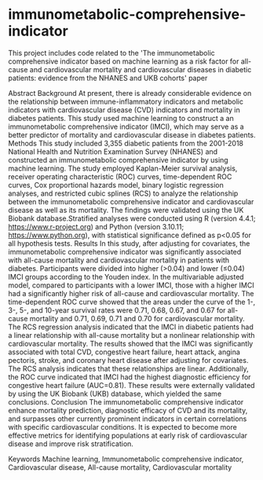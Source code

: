 # immunometabolic-comprehensive-indicator
This project includes code related to the 'The immunometabolic comprehensive indicator based on machine learning as a risk factor for all-cause and cardiovascular mortality and cardiovascular diseases in diabetic patients: evidence from the NHANES and UKB cohorts' paper

Abstract
Background At present, there is already considerable evidence on the relationship between immune-inflammatory indicators and metabolic indicators with cardiovascular disease (CVD) indicators and mortality in diabetes patients. This study used machine learning to construct a an immunometabolic comprehensive indicator (IMCI), which may serve as a better predictor of mortality and cardiovascular disease in diabetes patients.
Methods This study included 3,355 diabetic patients from the 2001-2018 National Health and Nutrition Examination Survey (NHANES) and constructed an immunometabolic comprehensive indicator by using machine learning. The study employed Kaplan-Meier survival analysis, receiver operating characteristic (ROC) curves, time-dependent ROC curves, Cox proportional hazards model, binary logistic regression analyses, and restricted cubic splines (RCS) to analyze the relationship between the immunometabolic comprehensive indicator and cardiovascular disease as well as its mortality. The findings were validated using the UK Biobank database.Stratified analyses were conducted using R (version 4.4.1; https://www.r-project.org) and Python (version 3.10.11; https://www.python.org), with statistical significance defined as p<0.05 for all hypothesis tests.
Results In this study, after adjusting for covariates, the immunometabolic comprehensive indicator was significantly associated with all-cause mortality and cardiovascular mortality in patients with diabetes. Participants were divided into higher (>0.04) and lower (≤0.04) IMCI groups according to the Youden index. In the multivariable adjusted model, compared to participants with a lower IMCI, those with a higher IMCI had a significantly higher risk of all-cause and cardiovascular mortality. The time-dependent ROC curve showed that the areas under the curve of the 1-, 3-, 5-, and 10-year survival rates were 0.71, 0.68, 0.67, and 0.67 for all-cause mortality and 0.71, 0.69, 0.71 and 0.70 for cardiovascular mortality. The RCS regression analysis indicated that the IMCI in diabetic patients had a linear relationship with all-cause mortality but a nonlinear relationship with cardiovascular mortality. The results showed that the IMCI was significantly associated with total CVD, congestive heart failure, heart attack, angina pectoris, stroke, and coronary heart disease after adjusting for covariates. The RCS analysis indicates that these relationships are linear. Additionally, the ROC curve indicated that IMCI had the highest diagnostic efficiency for congestive heart failure (AUC=0.81). These results were externally validated by using the UK Biobank (UKB) database, which yielded the same conclusions.
Conclusion The immunometabolic comprehensive indicator enhance mortality prediction, diagnostic efficacy of CVD and its mortality, and surpasses other currently prominent indicators in certain correlations with specific cardiovascular conditions. It is expected to become more effective metrics for identifying populations at early risk of cardiovascular disease and improve risk stratification.

Keywords Machine learning, Immunometabolic comprehensive indicator, Cardiovascular disease, All-cause mortality, Cardiovascular mortality

